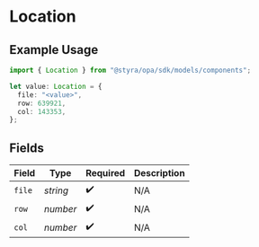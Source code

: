 # Location

## Example Usage

```typescript
import { Location } from "@styra/opa/sdk/models/components";

let value: Location = {
  file: "<value>",
  row: 639921,
  col: 143353,
};
```

## Fields

| Field              | Type               | Required           | Description        |
| ------------------ | ------------------ | ------------------ | ------------------ |
| `file`             | *string*           | :heavy_check_mark: | N/A                |
| `row`              | *number*           | :heavy_check_mark: | N/A                |
| `col`              | *number*           | :heavy_check_mark: | N/A                |